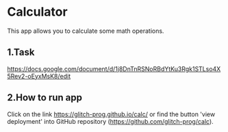 Calculator
==========
This app allows you to calculate some math operations.

1.Task
------
https://docs.google.com/document/d/1j8DnTnRSNoRBdYtKu3Rgk1STLso4X5Rev2-oEyxMsK8/edit

2.How to run app
----------------
Click on the link https://glitch-prog.github.io/calc/ or find the button 'view deployment' into GitHub repository (https://github.com/glitch-prog/calc).
